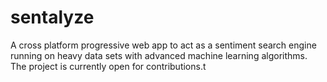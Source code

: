 # sentalyze
A cross platform progressive web app to act as a sentiment search engine running on heavy data sets with advanced machine learning algorithms. The project is currently open for contributions.t
